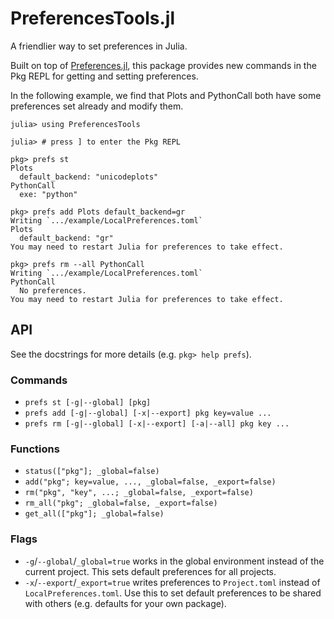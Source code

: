 # PreferencesTools.jl

A friendlier way to set preferences in Julia.

Built on top of [Preferences.jl](https://github.com/JuliaPackaging/Preferences.jl), this
package provides new commands in the Pkg REPL for getting and setting preferences.

In the following example, we find that Plots and PythonCall both have some preferences set
already and modify them.

```
julia> using PreferencesTools

julia> # press ] to enter the Pkg REPL

pkg> prefs st
Plots
  default_backend: "unicodeplots"
PythonCall
  exe: "python"

pkg> prefs add Plots default_backend=gr
Writing `.../example/LocalPreferences.toml`
Plots
  default_backend: "gr"
You may need to restart Julia for preferences to take effect.

pkg> prefs rm --all PythonCall
Writing `.../example/LocalPreferences.toml`
PythonCall
  No preferences.
You may need to restart Julia for preferences to take effect.
```

## API

See the docstrings for more details (e.g. `pkg> help prefs`).

### Commands
- `prefs st [-g|--global] [pkg]`
- `prefs add [-g|--global] [-x|--export] pkg key=value ...`
- `prefs rm [-g|--global] [-x|--export] [-a|--all] pkg key ...`

### Functions
- `status(["pkg"]; _global=false)`
- `add("pkg"; key=value, ..., _global=false, _export=false)`
- `rm("pkg", "key", ...; _global=false, _export=false)`
- `rm_all("pkg"; _global=false, _export=false)`
- `get_all(["pkg"]; _global=false)`

### Flags
- `-g`/`--global`/`_global=true` works in the global environment instead of the current
  project. This sets default preferences for all projects.
- `-x`/`--export`/`_export=true` writes preferences to `Project.toml` instead of
  `LocalPreferences.toml`. Use this to set default preferences to be shared with others
  (e.g. defaults for your own package).
